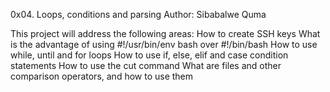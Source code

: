 
0x04. Loops, conditions and parsing
Author: Sibabalwe Quma

This project will address the following areas: 
How to create SSH keys
What is the advantage of using #!/usr/bin/env bash over #!/bin/bash
How to use while, until and for loops
How to use if, else, elif and case condition statements
How to use the cut command
What are files and other comparison operators, and how to use them
